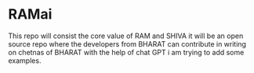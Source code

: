 # RAMai
This repo will consist the core value of RAM and SHIVA it will be an open source repo where the developers from BHARAT can contribute in writing on chetnas of BHARAT with the help of chat GPT i am trying to add some examples.
